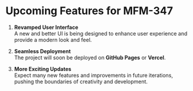 # Upcoming Features for MFM-347

1. **Revamped User Interface**  
   A new and better UI is being designed to enhance user experience and provide a modern look and feel.

2. **Seamless Deployment**  
   The project will soon be deployed on **GitHub Pages** or **Vercel**.

3. **More Exciting Updates**  
   Expect many new features and improvements in future iterations, pushing the boundaries of creativity and development.
